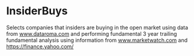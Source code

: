 # InsiderBuys
Selects companies that insiders are buying in the open market using data from www.dataroma.com and performing fundamental 3 year trailing fundamental analysis using information from www.marketwatch.com and https://finance.yahoo.com/
